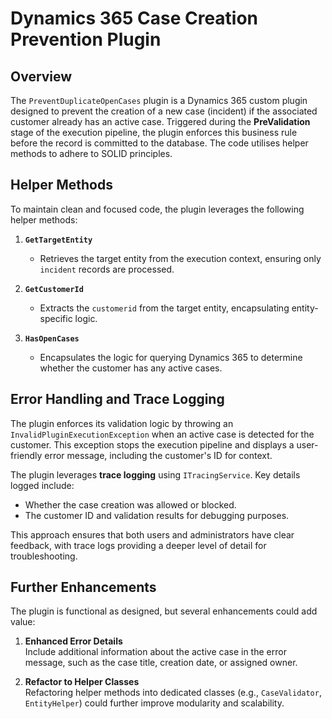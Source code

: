 # Dynamics 365 Case Creation Prevention Plugin

## Overview

The `PreventDuplicateOpenCases` plugin is a Dynamics 365 custom plugin designed to prevent the creation of a new case (incident) if the associated customer already has an active case. Triggered during the **PreValidation** stage of the execution pipeline, the plugin enforces this business rule before the record is committed to the database. The code utilises helper methods to adhere to SOLID principles.

## Helper Methods

To maintain clean and focused code, the plugin leverages the following helper methods:

1. **`GetTargetEntity`**  
   - Retrieves the target entity from the execution context, ensuring only `incident` records are processed.

2. **`GetCustomerId`**  
   - Extracts the `customerid` from the target entity, encapsulating entity-specific logic.

3. **`HasOpenCases`**  
   - Encapsulates the logic for querying Dynamics 365 to determine whether the customer has any active cases.

## Error Handling and Trace Logging

The plugin enforces its validation logic by throwing an `InvalidPluginExecutionException` when an active case is detected for the customer. This exception stops the execution pipeline and displays a user-friendly error message, including the customer's ID for context.

The plugin leverages **trace logging** using `ITracingService`. Key details logged include:

- Whether the case creation was allowed or blocked.
- The customer ID and validation results for debugging purposes.

This approach ensures that both users and administrators have clear feedback, with trace logs providing a deeper level of detail for troubleshooting.


## Further Enhancements

The plugin is functional as designed, but several enhancements could add value:

1. **Enhanced Error Details**  
   Include additional information about the active case in the error message, such as the case title, creation date, or assigned owner.

2. **Refactor to Helper Classes**  
   Refactoring helper methods into dedicated classes (e.g., `CaseValidator`, `EntityHelper`) could further improve modularity and scalability.

